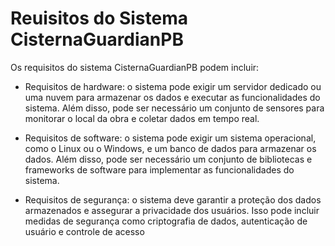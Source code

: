 # Reuisitos do Sistema CisternaGuardianPB

Os requisitos do sistema CisternaGuardianPB podem incluir:

- Requisitos de hardware: o sistema pode exigir um servidor dedicado ou uma nuvem para armazenar os dados e executar as funcionalidades do sistema. Além disso, pode ser necessário um conjunto de sensores para monitorar o local da obra e coletar dados em tempo real.

- Requisitos de software: o sistema pode exigir um sistema operacional, como o Linux ou o Windows, e um banco de dados para armazenar os dados. Além disso, pode ser necessário um conjunto de bibliotecas e frameworks de software para implementar as funcionalidades do sistema.

- Requisitos de segurança: o sistema deve garantir a proteção dos dados armazenados e assegurar a privacidade dos usuários. Isso pode incluir medidas de segurança como criptografia de dados, autenticação de usuário e controle de acesso
